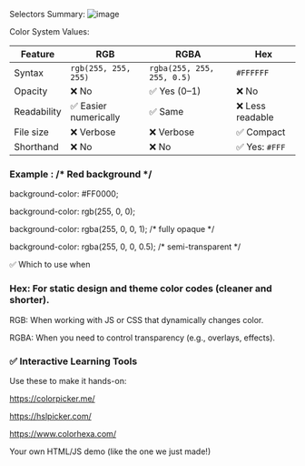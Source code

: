 Selectors Summary:
![image](https://github.com/user-attachments/assets/5037919e-ecb4-4431-80d4-d358f32b7adb)


Color System Values:

| Feature     | RGB                  | RGBA                       | Hex             |
| ----------- | -------------------- | -------------------------- | --------------- |
| Syntax      | `rgb(255, 255, 255)` | `rgba(255, 255, 255, 0.5)` | `#FFFFFF`       |
| Opacity     | ❌ No                 | ✅ Yes (0–1)                | ❌ No            |
| Readability | ✅ Easier numerically | ✅ Same                     | ❌ Less readable |
| File size   | ❌ Verbose            | ❌ Verbose                  | ✅ Compact       |
| Shorthand   | ❌ No                 | ❌ No                       | ✅ Yes: `#FFF`   |


### Example : /* Red background */

background-color: #FF0000;

background-color: rgb(255, 0, 0);

background-color: rgba(255, 0, 0, 1);  /* fully opaque */

background-color: rgba(255, 0, 0, 0.5); /* semi-transparent */

✅ Which to use when
### Hex: For static design and theme color codes (cleaner and shorter).

RGB: When working with JS or CSS that dynamically changes color.

RGBA: When you need to control transparency (e.g., overlays, effects).

### ✅ Interactive Learning Tools
Use these to make it hands-on:

https://colorpicker.me/

https://hslpicker.com/

https://www.colorhexa.com/

Your own HTML/JS demo (like the one we just made!)
